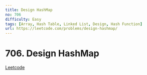 ```yaml
---
title: Design HashMap
no: 706
difficulty: Easy
tags: [Array, Hash Table, Linked List, Design, Hash Function]
url: https://leetcode.com/problems/design-hashmap/
---
```


# 706. Design HashMap

[Leetcode](https://leetcode.com/problems/design-hashmap/)

